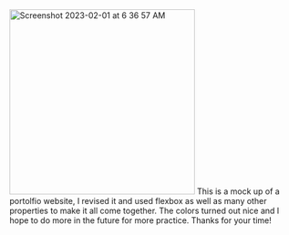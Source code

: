 <img width="325" alt="Screenshot 2023-02-01 at 6 36 57 AM" src="https://user-images.githubusercontent.com/56327926/216032683-55ca9781-fa83-49aa-a03d-912dc52524d9.png">
This is a mock up of a portolfio website, I revised it and used flexbox as well as many other properties to make it all come together.
The colors turned out nice and I hope to do more in the future for more practice. Thanks for your time!
